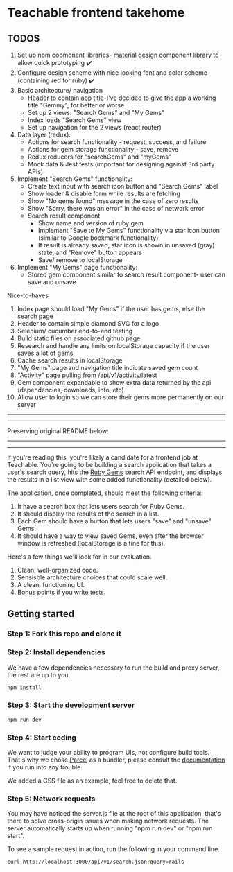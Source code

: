 # Teachable frontend takehome

## TODOS

1. Set up npm copmonent libraries- material design component library  to allow quick prototyping ✔️
2. Configure design scheme with nice looking font and color scheme (containing red for ruby) ✔️
3. Basic architecture/ navigation
    * Header to contain app title-I've decided to give the app a working title "Gemmy", for better or worse
    * Set up 2 views: "Search Gems" and "My Gems"
    * Index loads "Search Gems" view
    * Set up navigation for the 2 views (react router)
4. Data layer (redux): 
    * Actions for search functionality - request, success, and failure
    * Actions for gem storage functionality - save, remove
    * Redux reducers for "searchGems" and "myGems"
    * Mock data & Jest tests (important for designing against 3rd party APIs)
8. Implement "Search Gems" functionality:
    * Create text input with search icon button and "Search Gems" label
    * Show loader & disable form while results are fetching
    * Show "No gems found" message in the case of zero results
    * Show "Sorry, there was an error" in the case of network error
    * Search result component
      * Show name and version of ruby gem
      * Implement "Save to My Gems" functionality via star icon button (similar to Google bookmark functionality)
      * If result is already saved, star icon is shown in unsaved (gray) state, and "Remove" button appears
      * Save/ remove to localStorage
9. Implement "My Gems" page functionality:
   * Stored gem component similar to search result component- user can save and unsave


Nice-to-haves

1. Index page should load "My Gems" if the user has gems, else the search page
2. Header to contain simple diamond SVG for a logo
3. Selenium/ cucumber end-to-end testing
4. Build static files on associated github page
5. Research and handle any limits on localStorage capacity if the user saves a lot of gems
6. Cache search results in localStorage
7. "My Gems" page and navigation title indicate saved gem count
8. "Activity" page pulling from /api/v1/activity/latest
9. Gem component expandable to show extra data returned by the api (dependencies, downloads, info, etc)
10. Allow user to login so we can store their gems more permanently on our server

---
---

Preserving original README below:

---
---
If you're reading this, you're likely a candidate for a frontend job at Teachable. You're going to be building a search application that takes a user's search query, hits the [Ruby Gems](https://rubygems.org/) search API endpoint, and displays the results in a list view with some added functionality (detailed below).

The application, once completed, should meet the following criteria:

1. It have a search box that lets users search for Ruby Gems.
2. It should display the results of the search in a list.
3. Each Gem should have a button that lets users "save" and "unsave" Gems.
4. It should have a way to view saved Gems, even after the browser window is refreshed (localStorage is a fine for this).

Here's a few things we'll look for in our evaluation.

1. Clean, well-organized code.
2. Sensisble architecture choices that could scale well.
3. A clean, functioning UI.
4. Bonus points if you write tests.

## Getting started

### Step 1: Fork this repo and clone it

### Step 2: Install dependencies

We have a few dependencies necessary to run the build and proxy server, the rest are up to you.

```bash
npm install
```

### Step 3: Start the development server

```bash
npm run dev
```

### Step 4: Start coding

We want to judge your ability to program UIs, not configure build tools. That's why we chose [Parcel](https://parceljs.org/) as a bundler, please consult the [documentation](https://parceljs.org/getting_started.html) if you run into any trouble.

We added a CSS file as an example, feel free to delete that.

### Step 5: Network requests

You may have noticed the server.js file at the root of this application, that's there to solve cross-origin issues when making network requests. The server automatically starts up when running "npm run dev" or "npm run start".

To see a sample request in action, run the following in your command line.

```bash
curl http://localhost:3000/api/v1/search.json?query=rails
```
